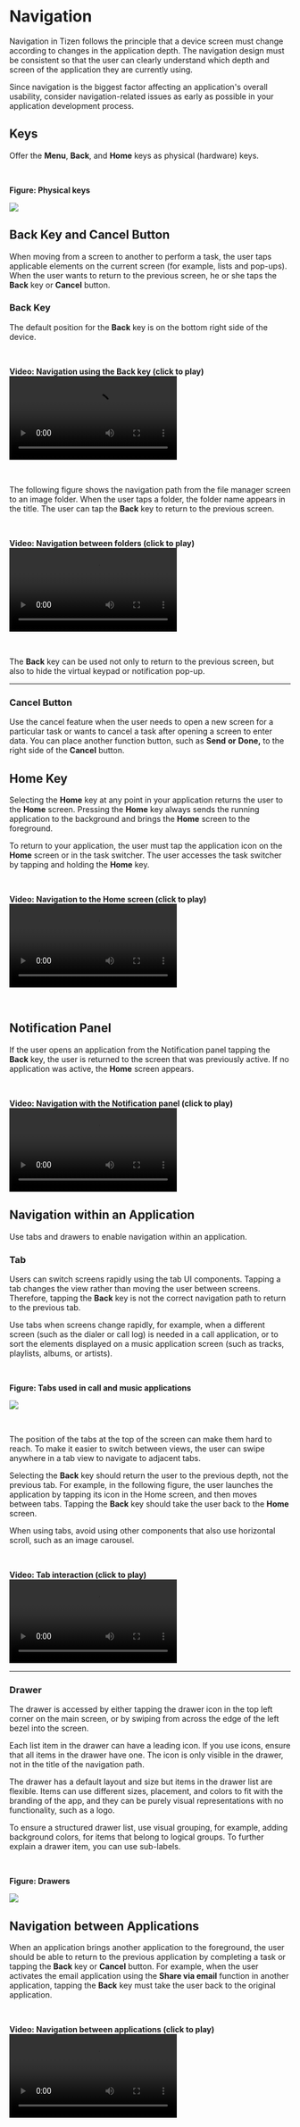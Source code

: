 # Navigation

Navigation in Tizen follows the principle that a device screen must change according to changes in the application depth. The navigation design must be consistent so that the user can clearly understand which depth and screen of the application they are currently using.

Since navigation is the biggest factor affecting an application's overall usability, consider navigation-related issues as early as possible in your application development process.



## Keys




Offer the **Menu**, **Back**, and **Home** keys as physical (hardware) keys.

 

**Figure: Physical keys**

![](media/01_navigation_messages01_2.png)



## Back Key and Cancel Button




When moving from a screen to another to perform a task, the user taps applicable elements on the current screen (for example, lists and pop-ups). When the user wants to return to the previous screen, he or she taps the **Back** key or **Cancel** button.

### Back Key

The default position for the **Back** key is on the bottom right side of the device.

 

**Video: Navigation using the Back key (click to play)**  
![](media/navigation_01.mp4)



    

The following figure shows the navigation path from the file manager screen to an image folder. When the user taps a folder, the folder name appears in the title. The user can tap the **Back** key to return to the previous screen.

 

**Video: Navigation between folders (click to play)**  
![](media/navigation_02.mp4)



   

The **Back** key can be used not only to return to the previous screen, but also to hide the virtual keypad or notification pop-up.



------------------------------------------------------------------------


### Cancel Button

Use the cancel feature when the user needs to open a new screen for a particular task or wants to cancel a task after opening a screen to enter data. You can place another function button, such as **Send** **or** **Done,** to the right side of the **Cancel** button.



## Home Key




Selecting the **Home** key at any point in your application returns the user to the **Home** screen. Pressing the **Home** key always sends the running application to the background and brings the **Home** screen to the foreground.

To return to your application, the user must tap the application icon on the **Home** screen or in the task switcher. The user accesses the task switcher by tapping and holding the **Home** key.

 

**Video: Navigation to the Home screen (click to play)**  
![](media/navigation_03_0.mp4)


 


## Notification Panel




If the user opens an application from the Notification panel tapping the **Back** key, the user is returned to the screen that was previously active. If no application was active, the **Home** screen appears.

 

**Video: Navigation with the Notification panel (click to play)**  
![](media/navigation_04.mp4)





## Navigation within an Application




Use tabs and drawers to enable navigation within an application.

### Tab

Users can switch screens rapidly using the tab UI components. Tapping a tab changes the view rather than moving the user between screens. Therefore, tapping the **Back** key is not the correct navigation path to return to the previous tab.

Use tabs when screens change rapidly, for example, when a different screen (such as the dialer or call log) is needed in a call application, or to sort the elements displayed on a music application screen (such as tracks, playlists, albums, or artists).

 

**Figure: Tabs used in call and music applications**

**![](media/tabs_for_music_applications.png)**

   

The position of the tabs at the top of the screen can make them hard to reach. To make it easier to switch between views, the user can swipe anywhere in a tab view to navigate to adjacent tabs.

Selecting the **Back** key should return the user to the previous depth, not the previous tab. For example, in the following figure, the user launches the application by tapping its icon in the Home screen, and then moves between tabs. Tapping the **Back** key should take the user back to the **Home** screen.

When using tabs, avoid using other components that also use horizontal scroll, such as an image carousel.

 

**Video: Tab interaction (click to play)**  
![](media/navigation_05.mp4)



------------------------------------------------------------------------



### Drawer

The drawer is accessed by either tapping the drawer icon in the top left corner on the main screen, or by swiping from across the edge of the left bezel into the screen.

Each list item in the drawer can have a leading icon. If you use icons, ensure that all items in the drawer have one. The icon is only visible in the drawer, not in the title of the navigation path.

The drawer has a default layout and size but items in the drawer list are flexible. Items can use different sizes, placement, and colors to fit with the branding of the app, and they can be purely visual representations with no functionality, such as a logo.

To ensure a structured drawer list, use visual grouping, for example, adding background colors, for items that belong to logical groups. To further explain a drawer item, you can use sub-labels.

 

**Figure: Drawers**

**![](media/drawers.png)**



## Navigation between Applications




When an application brings another application to the foreground, the user should be able to return to the previous application by completing a task or tapping the **Back** key or **Cancel** button. For example, when the user activates the email application using the **Share via email** function in another application, tapping the **Back** key must take the user back to the original application.

 

**Video: Navigation between applications (click to play)**  
![](media/navigation_06.mp4)
